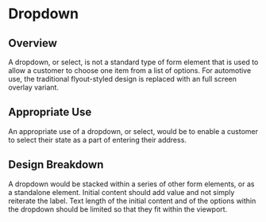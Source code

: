 # Dropdown

## Overview
A dropdown, or select, is not a standard type of form element that is used to allow a customer to choose one item from a list of options. For automotive use, the traditional flyout-styled design is replaced with an full screen overlay variant.

## Appropriate Use
An appropriate use of a dropdown, or select, would be to enable a customer to select their state as a part of entering their address.

## Design Breakdown
A dropdown would be stacked within a series of other form elements, or as a standalone element.
Initial content should add value and not simply reiterate the label. Text length of the initial content and of the options within the dropdown should be limited so that they fit within the viewport.

